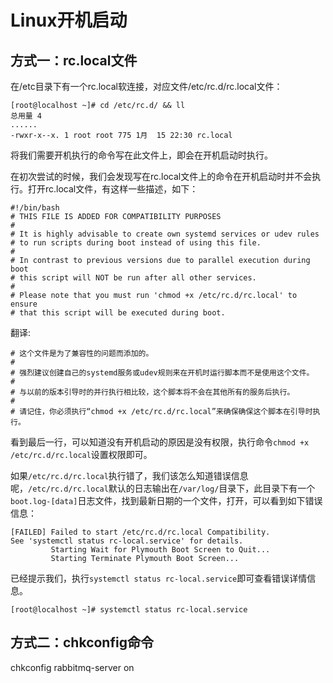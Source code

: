 # Linux开机启动

## 方式一：rc.local文件

在/etc目录下有一个rc.local软连接，对应文件/etc/rc.d/rc.local文件：

```shell
[root@localhost ~]# cd /etc/rc.d/ && ll
总用量 4
......
-rwxr-x--x. 1 root root 775 1月  15 22:30 rc.local
```

将我们需要开机执行的命令写在此文件上，即会在开机启动时执行。

在初次尝试的时候，我们会发现写在rc.local文件上的命令在开机启动时并不会执行。打开rc.local文件，有这样一些描述，如下：

```shell
#!/bin/bash
# THIS FILE IS ADDED FOR COMPATIBILITY PURPOSES
#
# It is highly advisable to create own systemd services or udev rules
# to run scripts during boot instead of using this file.
#
# In contrast to previous versions due to parallel execution during boot
# this script will NOT be run after all other services.
#
# Please note that you must run 'chmod +x /etc/rc.d/rc.local' to ensure
# that this script will be executed during boot.
```

翻译:

```shell
# 这个文件是为了兼容性的问题而添加的。
#
# 强烈建议创建自己的systemd服务或udev规则来在开机时运行脚本而不是使用这个文件。
#
# 与以前的版本引导时的并行执行相比较，这个脚本将不会在其他所有的服务后执行。
#
# 请记住，你必须执行“chmod +x /etc/rc.d/rc.local”来确保确保这个脚本在引导时执行。
```

看到最后一行，可以知道没有开机启动的原因是没有权限，执行命令`chmod +x /etc/rc.d/rc.local`设置权限即可。

如果`/etc/rc.d/rc.local`执行错了，我们该怎么知道错误信息呢，`/etc/rc.d/rc.local`默认的日志输出在`/var/log/`目录下，此目录下有一个`boot.log-[data]`日志文件，找到最新日期的一个文件，打开，可以看到如下错误信息：

```shell
[FAILED] Failed to start /etc/rc.d/rc.local Compatibility.
See 'systemctl status rc-local.service' for details.
         Starting Wait for Plymouth Boot Screen to Quit...
         Starting Terminate Plymouth Boot Screen...
```

已经提示我们，执行`systemctl status rc-local.service`即可查看错误详情信息。

```shell
[root@localhost ~]# systemctl status rc-local.service
```

## 方式二：chkconfig命令





chkconfig rabbitmq-server on